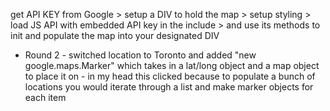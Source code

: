 get API KEY from Google > setup a DIV to hold the map > setup styling > load JS API with embedded API key in the include > and use its methods to init and populate the map into your designated DIV

* Round 2 - switched location to Toronto and added "new google.maps.Marker" which takes in a lat/long object and a map object to place it on - in my head this clicked because to populate a bunch of locations you would iterate through a list and make marker objects for each item